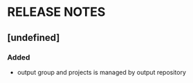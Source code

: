 # RELEASE NOTES

## [undefined]
### Added
- output group and projects is managed by output repository
